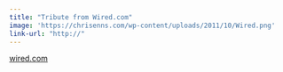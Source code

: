 ```yaml
---
title: "Tribute from Wired.com"
image: 'https://chrisenns.com/wp-content/uploads/2011/10/Wired.png'
link-url: "http://"
---
```

<p><a href="http://www.wired.com/">wired.com</a></p>
